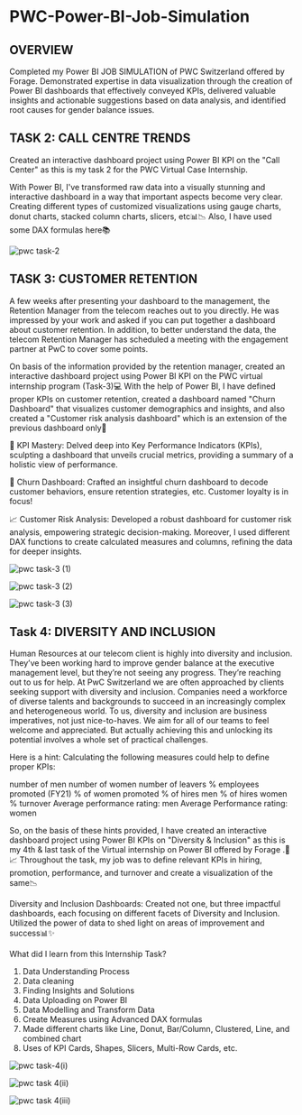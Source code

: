 # PWC-Power-BI-Job-Simulation

## OVERVIEW

Completed my Power BI JOB SIMULATION of PWC Switzerland offered by Forage. Demonstrated expertise in data visualization through the creation of Power BI dashboards that effectively conveyed KPIs, delivered valuable insights and actionable suggestions based on data analysis, and identified root causes for gender balance issues. 

## TASK 2: CALL CENTRE TRENDS

Created an interactive dashboard project using Power BI KPI on the "Call Center" as this is my task 2 for the PWC Virtual Case Internship.

With Power BI, I've transformed raw data into a visually stunning and interactive dashboard in a way that important aspects become very clear. Creating different types of customized visualizations using gauge charts, donut charts, stacked column charts, slicers, etc📊📉
Also, I have used some DAX formulas here📚

![pwc task-2](https://github.com/muskansinghal14/PWC-Power-BI-Job-Simulation/assets/140623673/b642ba32-156a-44af-8934-b34ae7e56e3e)

## TASK 3: CUSTOMER RETENTION 

A few weeks after presenting your dashboard to the management, the Retention Manager from the telecom reaches out to you directly. He was impressed by your work and asked if you can put together a dashboard about customer retention.
In addition, to better understand the data, the telecom Retention Manager has scheduled a meeting with the engagement partner at PwC to cover some points.

On basis of the information provided by the retention manager, created an interactive dashboard project using Power BI KPI on the PWC virtual internship program (Task-3)💻
With the help of Power BI, I have defined proper KPIs on customer retention, created a dashboard named "Churn Dashboard" that visualizes customer demographics and insights, and also created a "Customer risk analysis dashboard" which is an extension of the previous dashboard only🚀

🎯 KPI Mastery: Delved deep into Key Performance Indicators (KPIs), sculpting a dashboard that unveils crucial metrics, providing a summary of a holistic view of performance.

🔄 Churn Dashboard: Crafted an insightful churn dashboard to decode customer behaviors, ensure retention strategies, etc. Customer loyalty is in focus! 

📈 Customer Risk Analysis: Developed a robust dashboard for customer risk analysis, empowering strategic decision-making. 
Moreover, I used different DAX functions to create calculated measures and columns, refining the data for deeper insights.

![pwc task-3 (1)](https://github.com/muskansinghal14/PWC-Power-BI-Job-Simulation/assets/140623673/3f2c123a-a90a-4e19-b31c-fd15f090f40b)

![pwc task-3 (2)](https://github.com/muskansinghal14/PWC-Power-BI-Job-Simulation/assets/140623673/2432ca2a-174f-4dd7-a09f-e6868bfdee46) 

![pwc task-3 (3)](https://github.com/muskansinghal14/PWC-Power-BI-Job-Simulation/assets/140623673/7ccb7691-d850-4dec-a957-ef4da61a7a31)

## Task 4: DIVERSITY AND INCLUSION 

Human Resources at our telecom client is highly into diversity and inclusion. They’ve been working hard to improve gender balance at the executive management level, but they’re not seeing any progress. They’re reaching out to us for help.
At PwC Switzerland we are often approached by clients seeking support with diversity and inclusion. Companies need a workforce of diverse talents and backgrounds to succeed in an increasingly complex and heterogeneous world. To us, diversity and inclusion are business imperatives, not just nice-to-haves. We aim for all of our teams to feel welcome and appreciated. But actually achieving this and unlocking its potential involves a whole set of practical challenges.

Here is a hint: Calculating the following measures could help to define proper KPIs:

number of men
number of women
number of leavers
% employees promoted (FY21)
% of women promoted
% of hires men
% of hires women
% turnover
Average performance rating: men
Average Performance rating: women


So, on the basis of these hints provided, I have created an interactive dashboard project using Power BI KPIs on "Diversity & Inclusion" as this is my 4th & last task of the Virtual internship on Power BI offered by Forage .🚀📈
Throughout the task, my job was to define relevant KPIs in hiring, promotion, performance, and turnover and create a visualization of the same📉 

Diversity and Inclusion Dashboards: Created not one, but three impactful dashboards, each focusing on different facets of Diversity and Inclusion. Utilized the power of data to shed light on areas of improvement and success📊✨

What did I learn from this Internship Task? 

1. Data Understanding Process
2. Data cleaning
3. Finding Insights and Solutions
4. Data Uploading on Power BI
5. Data Modelling and Transform Data
6. Create Measures using Advanced DAX formulas
7. Made different charts like Line, Donut, Bar/Column, Clustered, Line, and combined chart
8. Uses of KPI Cards, Shapes, Slicers, Multi-Row Cards, etc.

![pwc task-4(i)](https://github.com/muskansinghal14/PWC-Power-BI-Job-Simulation/assets/140623673/049e9968-c537-4bea-a3fc-0140d3b24085)

![pwc task 4(ii)](https://github.com/muskansinghal14/PWC-Power-BI-Job-Simulation/assets/140623673/07bbabc9-5397-4d64-9eee-76b6a06388a1)

![pwc task 4(iii)](https://github.com/muskansinghal14/PWC-Power-BI-Job-Simulation/assets/140623673/fac56184-4d33-4b5c-8c5c-1fa71a0c6e17)














